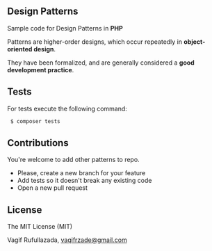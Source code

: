 Design Patterns
---

Sample code for Design Patterns in **PHP**

Patterns are higher-order designs, which occur repeatedly in **object-oriented design**. 

They have been formalized, and are generally considered a **good development practice**.

Tests
---
For tests execute the following command:
```bash
 $ composer tests
```

Contributions
---
You're welcome to add other patterns to repo.

- Please, create a new branch for your feature
- Add tests so it doesn't break any existing code
- Open a new pull request

License
---
The MIT License (MIT)

Vagif Rufullazada, vaqifrzade@gmail.com